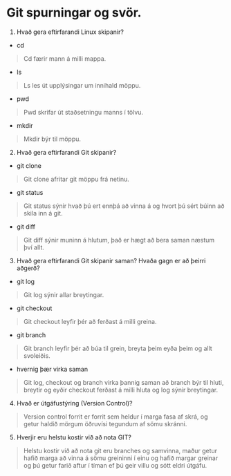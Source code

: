 # Git spurningar og svör.

1. Hvað gera eftirfarandi Linux skipanir?
- cd
> Cd færir mann á milli mappa.
- ls
> Ls les út upplýsingar um innihald möppu.
- pwd
> Pwd skrifar út staðsetningu manns í tölvu.
- mkdir
> Mkdir býr til möppu.

2. Hvað gera eftirfarandi Git skipanir?
- git clone
> Git clone afritar git möppu frá netinu.
- git status
> Git status sýnir hvað þú ert ennþá að vinna á og hvort þú sért búinn að skila inn á git.
- git diff
> Git diff sýnir muninn á hlutum, það er hægt að bera saman næstum því allt.

3. Hvað gera eftirfarandi Git skipanir saman? Hvaða gagn er að þeirri aðgerð?
- git log
> Git log sýnir allar breytingar.
- git checkout
> Git checkout leyfir þér að ferðast á milli greina.
- git branch
> Git branch leyfir þér að búa til grein, breyta þeim eyða þeim og allt svoleiðis.
- hvernig þær virka saman
> Git log, checkout og branch virka þannig saman að branch býr til hluti, breytir og eyðir checkout ferðast á milli hluta og log sýnir breytingar.

4. Hvað er útgáfustýring (Version Control)?
> Version control forrit er forrit sem heldur í marga fasa af skrá, og getur haldið mörgum öðruvísi tegundum af sömu skránni.

5. Hverjir eru helstu kostir við að nota GIT?
> Helstu kostir við að nota git eru branches og samvinna, maður getur hafið marga að vinna á sömu greininni í einu og hafið margar greinar og þú getur farið aftur í tíman ef þú geir villu og sótt eldri útgáfu.

